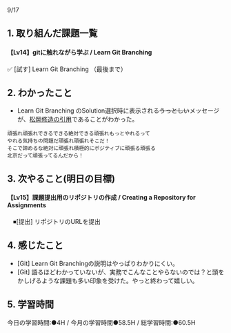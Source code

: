 9/17

## 1. 取り組んだ課題一覧
#### 【Lv14】gitに触れながら学ぶ / Learn Git Branching
 ✅ [試す] Learn Git Branching （最後まで）

## 2. わかったこと
- Learn Git Branching のSolution選択時に表示される~~うっとしい~~メッセージが、[松岡修造の引用](https://youtu.be/zriF4xIYZQI)であることがわかった。
```
頑張れ頑張れできるできる絶対できる頑張れもっとやれるって
やれる気持ちの問題だ頑張れ頑張れそこだ！
そこで諦めるな絶対に頑張れ積極的にポジティブに頑張る頑張る
北京だって頑張ってるんだから！
```

## 3. 次やること(明日の目標)
#### 【Lv15】課題提出用のリポジトリの作成 / Creating a Repository for Assignments
　⏹[提出] リポジトリのURLを提出

## 4. 感じたこと
- [Git] Learn Git Branchingの説明はやっぱりわかりにくい。
- [Git] 語るほどわかっていないが、実務でこんなことやらないのでは？と頭をかしげるような課題も多い印象を受けた。やっと終わって嬉しい。

## 5. 学習時間
今日の学習時間:●4H / 今月の学習時間●58.5H / 総学習時間:●60.5H


